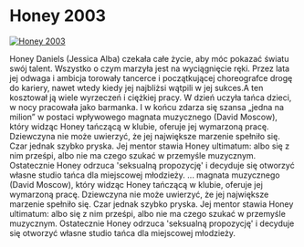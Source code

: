 Honey 2003 
=============
[![Honey 2003 ](http://vidos.pl/images/player.gif)](http://vidos.pl/honey-2003)

 Honey Daniels (Jessica Alba) czekała całe życie, aby móc pokazać światu swój talent. Wszystko o czym marzyła jest na wyciągnięcie ręki. Przez lata jej odwaga i ambicja torowały tancerce i początkującej choreografce drogę do kariery, nawet wtedy kiedy jej najbliżsi wątpili w jej sukces.A ten kosztował ją wiele wyrzeczeń i ciężkiej pracy. W dzień uczyła tańca dzieci, w nocy pracowała jako barmanka. I w końcu zdarza się szansa „jedna na milion” w postaci wpływowego magnata muzycznego (David Moscow), który widząc Honey tańczącą w klubie, oferuje jej wymarzoną pracę. Dziewczyna nie może uwierzyć, że jej największe marzenie spełniło się. Czar jednak szybko pryska. Jej mentor stawia Honey ultimatum: albo się z nim prześpi, albo nie ma czego szukać w przemyśle muzycznym. Ostatecznie Honey odrzuca 'seksualną propozycję' i decyduje się otworzyć własne studio tańca dla miejscowej młodzieży.  ... magnata muzycznego (David Moscow), który widząc Honey tańczącą w klubie, oferuje jej wymarzoną pracę. Dziewczyna nie może uwierzyć, że jej największe marzenie spełniło się. Czar jednak szybko pryska. Jej mentor stawia Honey ultimatum: albo się z nim prześpi, albo nie ma czego szukać w przemyśle muzycznym. Ostatecznie Honey odrzuca 'seksualną propozycję' i decyduje się otworzyć własne studio tańca dla miejscowej młodzieży.
